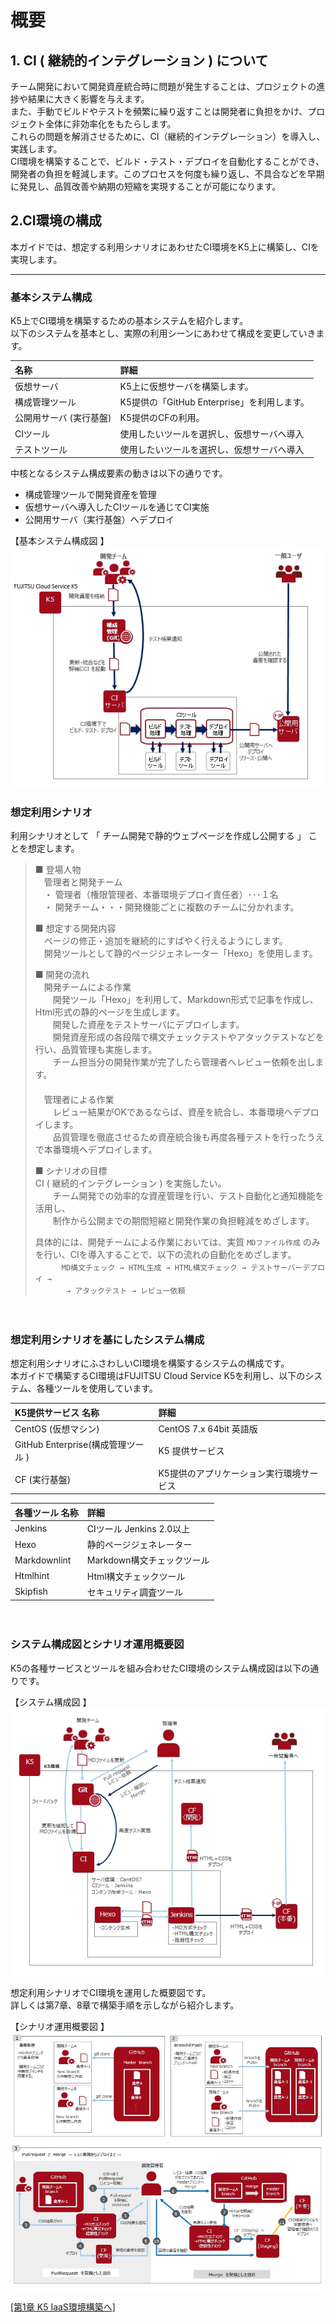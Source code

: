 # 概要

## 1. CI ( 継続的インテグレーション ) について

チーム開発において開発資産統合時に問題が発生することは、プロジェクトの進捗や結果に大きく影響を与えます。<br/>
また、手動でビルドやテストを頻繁に繰り返すことは開発者に負担をかけ、プロジェクト全体に非効率化をもたらします。<br/>
これらの問題を解消させるために、CI（継続的インテグレーション）を導入し、実践します。<br/>
CI環境を構築することで、ビルド・テスト・デプロイを自動化することができ、開発者の負担を軽減します。このプロセスを何度も繰り返し、不具合などを早期に発見し、品質改善や納期の短縮を実現することが可能になります。<br/>

## 2.CI環境の構成

本ガイドでは、想定する利用シナリオにあわせたCI環境をK5上に構築し、CIを実現します。

------------------------------------------------------------------------------------------------

### 基本システム構成

K5上でCI環境を構築するための基本システムを紹介します。<br/>
以下のシステムを基本とし、実際の利用シーンにあわせて構成を変更していきます。<br/>

 名称                             | 詳細
:-------------------------------- | :--------------------------------
仮想サーバ                        | K5上に仮想サーバを構築します。
構成管理ツール                    | K5提供の「GitHub Enterprise」を利用します。
公開用サーバ (実行基盤)           | K5提供のCFの利用。
CIツール                          | 使用したいツールを選択し、仮想サーバへ導入
テストツール                      | 使用したいツールを選択し、仮想サーバへ導入

中核となるシステム構成要素の動きは以下の通りです。<br/>
- 構成管理ツールで開発資産を管理
- 仮想サーバへ導入したCIツールを通じてCI実施
- 公開用サーバ（実行基盤）へデプロイ <br/>

【基本システム構成図 】<br/>
  ![CI_01](./image/ci_00.jpg)
　<br/>



### 想定利用シナリオ<a name="scenario"></a><br/>

利用シナリオとして 「 チーム開発で静的ウェブページを作成し公開する 」 ことを想定します。

>■ 登場人物<br/>
>　管理者と開発チーム<br/>
>　・ 管理者（権限管理者、本番環境デプロイ責任者）･･･１名<br/>
>　・ 開発チーム・・・開発機能ごとに複数のチームに分かれます。<br/>
>
>
>■ 想定する開発内容<br/>
>　ページの修正・追加を継続的にすばやく行えるようにします。<br/>
>　開発ツールとして静的ページジェネレーター「Hexo」を使用します。<br/>
>
>
>■ 開発の流れ<br/>
>　開発チームによる作業<br/>
>　　開発ツール「Hexo」を利用して、Markdown形式で記事を作成し、Html形式の静的ページを生成します。<br/>
>　　開発した資産をテストサーバにデプロイします。<br/>
>　　開発資産形成の各段階で構文チェックテストやアタックテストなどを行い、品質管理も実施します。<br/>
>　　チーム担当分の開発作業が完了したら管理者へレビュー依頼を出します。<br/>
>　<br/>
>　管理者による作業<br/>
>　　レビュー結果がOKであるならば、資産を統合し、本番環境へデプロイします。<br/>
>　　品質管理を徹底させるため資産統合後も再度各種テストを行ったうえで本番環境へデプロイします。<br/>
>
>
>■ シナリオの目標<br/>
>CI ( 継続的インテグレーション ) を実施したい。<br/>
>　　チーム開発での効率的な資産管理を行い、テスト自動化と通知機能を活用し、<br/>
>　　制作から公開までの期間短縮と開発作業の負担軽減をめざします。<br/>
>
>具体的には、開発チームによる作業においては、実質 `MDファイル作成` のみを行い、CIを導入することで、以下の流れの自動化をめざします。<br/>
>　　　` MD構文チェック → HTML生成 → HTML構文チェック → テストサーバーデプロイ → `<br/>
>　　　` → アタックテスト → レビュー依頼`<br/>
>

　<br/>

### 想定利用シナリオを基にしたシステム構成

想定利用シナリオにふさわしいCI環境を構築するシステムの構成です。<br/>
本ガイドで構築するCI環境はFUJITSU Cloud Service K5を利用し、以下のシステム、各種ツールを使用しています。<br/>

K5提供サービス 名称               | 詳細
:-------------------------------- | :--------------------------------
CentOS (仮想マシン)               | CentOS 7.x 64bit 英語版
GitHub Enterprise(構成管理ツール ) | K5 提供サービス
CF (実行基盤)                     | K5提供のアプリケーション実行環境サービス

各種ツール 名称                   | 詳細
:-------------------------------- | :--------------------------------
Jenkins                           | CIツール  Jenkins 2.0以上
Hexo                              | 静的ページジェネレーター
Markdownlint                      | Markdown構文チェックツール
Htmlhint                          | Html構文チェックツール
Skipfish                          | セキュリティ調査ツール

　<br/>

### システム構成図とシナリオ運用概要図

K5の各種サービスとツールを組み合わせたCI環境のシステム構成図は以下の通りです。<br/>

【システム構成図 】<br/>
  ![CI_01](./image/ci_01.jpg)
　<br/>

想定利用シナリオでCI環境を運用した概要図です。<br/>
詳しくは第7章、8章で構築手順を示しながら紹介します。<br/>

【シナリオ運用概要図 】<a name="ci_02"></a><br/>
  ![CI_02](./image/ci_02.jpg)
  ![CI_03](./image/ci_03.jpg)

[[第1章 K5 IaaS環境構築へ]](iaas.md)
